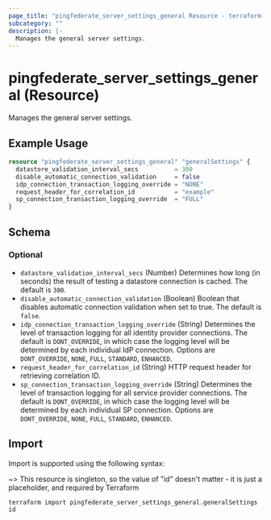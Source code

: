 ```yaml
---
page_title: "pingfederate_server_settings_general Resource - terraform-provider-pingfederate"
subcategory: ""
description: |-
  Manages the general server settings.
---
```


# pingfederate_server_settings_general (Resource)

Manages the general server settings.

## Example Usage

```terraform
resource "pingfederate_server_settings_general" "generalSettings" {
  datastore_validation_interval_secs          = 300
  disable_automatic_connection_validation     = false
  idp_connection_transaction_logging_override = "NONE"
  request_header_for_correlation_id           = "example"
  sp_connection_transaction_logging_override  = "FULL"
}
```

<!-- schema generated by tfplugindocs -->
## Schema

### Optional

- `datastore_validation_interval_secs` (Number) Determines how long (in seconds) the result of testing a datastore connection is cached. The default is `300`.
- `disable_automatic_connection_validation` (Boolean) Boolean that disables automatic connection validation when set to true. The default is `false`.
- `idp_connection_transaction_logging_override` (String) Determines the level of transaction logging for all identity provider connections. The default is `DONT_OVERRIDE`, in which case the logging level will be determined by each individual IdP connection. Options are `DONT_OVERRIDE`, `NONE`, `FULL`, `STANDARD`, `ENHANCED`.
- `request_header_for_correlation_id` (String) HTTP request header for retrieving correlation ID.
- `sp_connection_transaction_logging_override` (String) Determines the level of transaction logging for all service provider connections. The default is `DONT_OVERRIDE`, in which case the logging level will be determined by each individual SP connection. Options are `DONT_OVERRIDE`, `NONE`, `FULL`, `STANDARD`, `ENHANCED`.

## Import

Import is supported using the following syntax:

~> This resource is singleton, so the value of "id" doesn't matter - it is just a placeholder, and required by Terraform

```shell
terraform import pingfederate_server_settings_general.generalSettings id
```